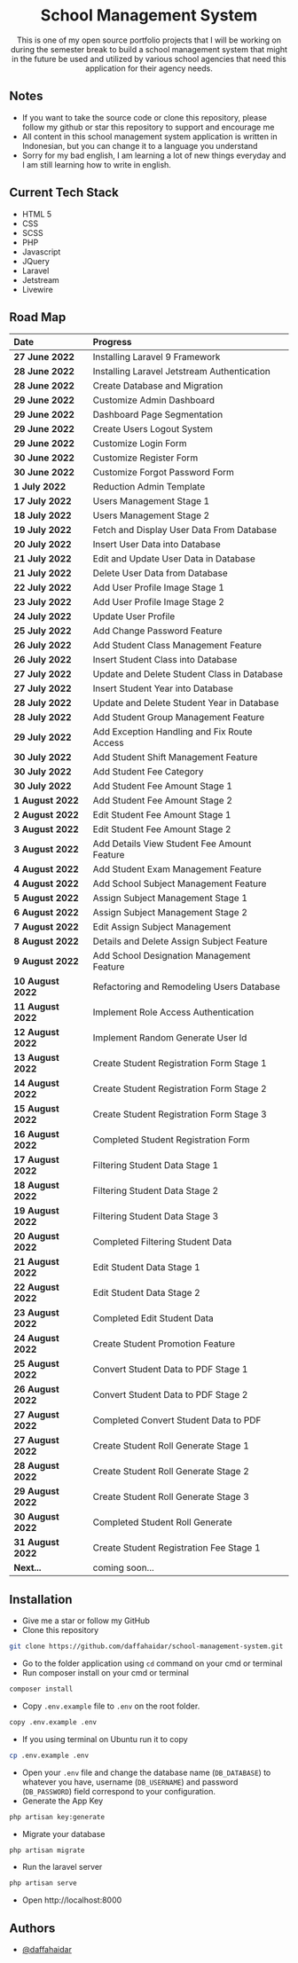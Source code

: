<h1 align="center">School Management System</h1>

<p align = "center">This is one of my open source portfolio projects that I will be working on during the semester break to build a school management system that might in the future be used and utilized by various school agencies that need this application for their agency needs.</p>

## Notes

-   If you want to take the source code or clone this repository, please follow my github or star this repository to support and encourage me
-   All content in this school management system application is written in Indonesian, but you can change it to a language you understand
-   Sorry for my bad english, I am learning a lot of new things everyday and I am still learning how to write in english.

## Current Tech Stack

-   HTML 5
-   CSS
-   SCSS
-   PHP
-   Javascript
-   JQuery
-   Laravel
-   Jetstream
-   Livewire

## Road Map

| Date               | Progress                                    |
| :----------------- | :------------------------------------------ |
| **27 June 2022**   | Installing Laravel 9 Framework              |
| **28 June 2022**   | Installing Laravel Jetstream Authentication |
| **28 June 2022**   | Create Database and Migration               |
| **29 June 2022**   | Customize Admin Dashboard                   |
| **29 June 2022**   | Dashboard Page Segmentation                 |
| **29 June 2022**   | Create Users Logout System                  |
| **29 June 2022**   | Customize Login Form                        |
| **30 June 2022**   | Customize Register Form                     |
| **30 June 2022**   | Customize Forgot Password Form              |
| **1 July 2022**    | Reduction Admin Template                    |
| **17 July 2022**   | Users Management Stage 1                    |
| **18 July 2022**   | Users Management Stage 2                    |
| **19 July 2022**   | Fetch and Display User Data From Database   |
| **20 July 2022**   | Insert User Data into Database              |
| **21 July 2022**   | Edit and Update User Data in Database       |
| **21 July 2022**   | Delete User Data from Database              |
| **22 July 2022**   | Add User Profile Image Stage 1              |
| **23 July 2022**   | Add User Profile Image Stage 2              |
| **24 July 2022**   | Update User Profile                         |
| **25 July 2022**   | Add Change Password Feature                 |
| **26 July 2022**   | Add Student Class Management Feature        |
| **26 July 2022**   | Insert Student Class into Database          |
| **27 July 2022**   | Update and Delete Student Class in Database |
| **27 July 2022**   | Insert Student Year into Database           |
| **28 July 2022**   | Update and Delete Student Year in Database  |
| **28 July 2022**   | Add Student Group Management Feature        |
| **29 July 2022**   | Add Exception Handling and Fix Route Access |
| **30 July 2022**   | Add Student Shift Management Feature        |
| **30 July 2022**   | Add Student Fee Category                    |
| **30 July 2022**   | Add Student Fee Amount Stage 1              |
| **1 August 2022**  | Add Student Fee Amount Stage 2              |
| **2 August 2022**  | Edit Student Fee Amount Stage 1             |
| **3 August 2022**  | Edit Student Fee Amount Stage 2             |
| **3 August 2022**  | Add Details View Student Fee Amount Feature |
| **4 August 2022**  | Add Student Exam Management Feature         |
| **4 August 2022**  | Add School Subject Management Feature       |
| **5 August 2022**  | Assign Subject Management Stage 1           |
| **6 August 2022**  | Assign Subject Management Stage 2           |
| **7 August 2022**  | Edit Assign Subject Management              |
| **8 August 2022**  | Details and Delete Assign Subject Feature   |
| **9 August 2022**  | Add School Designation Management Feature   |
| **10 August 2022** | Refactoring and Remodeling Users Database   |
| **11 August 2022** | Implement Role Access Authentication        |
| **12 August 2022** | Implement Random Generate User Id           |
| **13 August 2022** | Create Student Registration Form Stage 1    |
| **14 August 2022** | Create Student Registration Form Stage 2    |
| **15 August 2022** | Create Student Registration Form Stage 3    |
| **16 August 2022** | Completed Student Registration Form         |
| **17 August 2022** | Filtering Student Data Stage 1              |
| **18 August 2022** | Filtering Student Data Stage 2              |
| **19 August 2022** | Filtering Student Data Stage 3              |
| **20 August 2022** | Completed Filtering Student Data            |
| **21 August 2022** | Edit Student Data Stage 1                   |
| **22 August 2022** | Edit Student Data Stage 2                   |
| **23 August 2022** | Completed Edit Student Data                 |
| **24 August 2022** | Create Student Promotion Feature            |
| **25 August 2022** | Convert Student Data to PDF Stage 1         |
| **26 August 2022** | Convert Student Data to PDF Stage 2         |
| **27 August 2022** | Completed Convert Student Data to PDF       |
| **27 August 2022** | Create Student Roll Generate Stage 1        |
| **28 August 2022** | Create Student Roll Generate Stage 2        |
| **29 August 2022** | Create Student Roll Generate Stage 3        |
| **30 August 2022** | Completed Student Roll Generate             |
| **31 August 2022** | Create Student Registration Fee Stage 1     |
| **Next...**        | coming soon...                              |

## Installation

-   Give me a star or follow my GitHub
-   Clone this repository

```bash
git clone https://github.com/daffahaidar/school-management-system.git
```

-   Go to the folder application using `cd` command on your cmd or terminal
-   Run composer install on your cmd or terminal

```bash
composer install
```

-   Copy `.env.example` file to `.env` on the root folder.

```bash
copy .env.example .env
```

-   If you using terminal on Ubuntu run it to copy

```bash
cp .env.example .env
```

-   Open your `.env` file and change the database name (`DB_DATABASE`) to whatever you have, username (`DB_USERNAME`) and password (`DB_PASSWORD`) field correspond to your configuration.
-   Generate the App Key

```bash
php artisan key:generate
```

-   Migrate your database

```bash
php artisan migrate
```

-   Run the laravel server

```bash
php artisan serve
```

-   Open http://localhost:8000

## Authors

-   [@daffahaidar](https://www.github.com/daffahaidar)
